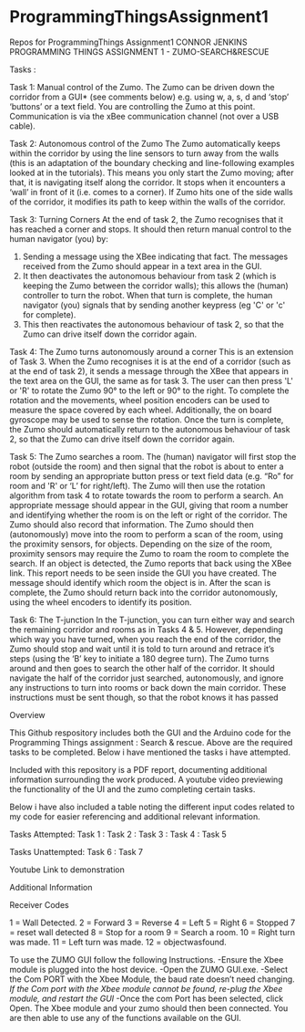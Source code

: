 # ProgrammingThingsAssignment1
Repos for ProgrammingThings Assignment1
CONNOR JENKINS PROGRAMMING THINGS ASSIGNMENT 1 - ZUMO-SEARCH&RESCUE

Tasks : 

Task 1: Manual control of the Zumo.
The Zumo can be driven down the corridor from a GUI* (see comments below) e.g. using w, a, s, d and
‘stop’ ‘buttons’ or a text field. You are controlling the Zumo at this point. Communication is via the xBee
communication channel (not over a USB cable).

Task 2: Autonomous control of the Zumo
The Zumo automatically keeps within the corridor by using the line sensors to turn away from the walls (this
is an adaptation of the boundary checking and line-following examples looked at in the tutorials). This
means you only start the Zumo moving; after that, it is navigating itself along the corridor. It stops when it
encounters a ‘wall’ in front of it (i.e. comes to a corner). If Zumo hits one of the side walls of the corridor, it
modifies its path to keep within the walls of the corridor.

Task 3: Turning Corners
At the end of task 2, the Zumo recognises that it has reached a corner and stops. It should then return
manual control to the human navigator (you) by:
1. Sending a message using the XBee indicating that fact. The messages received from the Zumo
should appear in a text area in the GUI.
2. It then deactivates the autonomous behaviour from task 2 (which is keeping the Zumo between the
corridor walls); this allows the (human) controller to turn the robot. When that turn is complete, the
human navigator (you) signals that by sending another keypress (eg 'C' or 'c' for complete).
3. This then reactivates the autonomous behaviour of task 2, so that the Zumo can drive itself down
the corridor again.

Task 4: The Zumo turns autonomously around a corner
This is an extension of Task 3. When the Zumo recognises it is at the end of a corridor (such as at the end of
task 2), it sends a message through the XBee that appears in the text area on the GUI, the same as for task 3.
The user can then press 'L' or 'R' to rotate the Zumo 90° to the left or 90° to the right. To complete the
rotation and the movements, wheel position encoders can be used to measure the space covered by each
wheel. Additionally, the on board gyroscope may be used to sense the rotation. Once the turn is complete,
the Zumo should automatically return to the autonomous behaviour of task 2, so that the Zumo can drive
itself down the corridor again.

Task 5: The Zumo searches a room.
The (human) navigator will first stop the robot (outside the room) and then signal that the robot is about to
enter a room by sending an appropriate button press or text field data (e.g. “Ro” for room and 'R' or ‘L’ for
right/left). The Zumo will then use the rotation algorithm from task 4 to rotate towards the room to perform
a search. An appropriate message should appear in the GUI, giving that room a number and identifying
whether the room is on the left or right of the corridor. The Zumo should also record that information. The
Zumo should then (autonomously) move into the room to perform a scan of the room, using the proximity
sensors, for objects. Depending on the size of the room, proximity sensors may require the Zumo to roam
the room to complete the search. If an object is detected, the Zumo reports that back using the XBee link.
This report needs to be seen inside the GUI you have created. The message should identify which room the
object is in. After the scan is complete, the Zumo should return back into the corridor autonomously, using
the wheel encoders to identify its position.

Task 6: The T-junction
In the T-junction, you can turn either way and search the remaining corridor and rooms as in Tasks 4 & 5.
However, depending which way you have turned, when you reach the end of the corridor, the Zumo should
stop and wait until it is told to turn around and retrace it’s steps (using the ‘B’ key to initiate a 180 degree
turn). The Zumo turns around and then goes to search the other half of the corridor. It should navigate the
half of the corridor just searched, autonomously, and ignore any instructions to turn into rooms or back
down the main corridor. These instructions must be sent though, so that the robot knows it has passed 

Overview

This Github respository includes both the GUI and the Arduino code for the Programming Things assignment : Search & rescue. Above are the required tasks to be completed. Below i have mentioned the tasks i have attempted.

Included with this repository is a PDF report, documenting additional information surrounding the work produced. A youtube video previewing the functionality of the UI and the zumo completing certain tasks. 

Below i have also included a table noting the different input codes related to my code for easier referencing and additional relevant information. 


Tasks Attempted:
Task 1  : Task 2 : Task 3 : Task 4 : Task 5

Tasks Unattempted:
Task 6 : Task 7

Youtube Link to demonstration


Additional Information

Receiver Codes

1 = Wall Detected.
2 = Forward
3 = Reverse
4 = Left
5 = Right
6 = Stopped
7 = reset wall detected
8 = Stop for a room
9 = Search a room.
10 = Right turn was made.
11 = Left turn was made.
12 = objectwasfound.

To use the ZUMO GUI follow the following Instructions.
-Ensure the Xbee module is plugged into the host device.
-Open the ZUMO GUI.exe.
-Select the Com PORT with the Xbee Module, the baud rate doesn’t need changing.
*If the Com port with the Xbee module cannot be found, re-plug the Xbee module, and restart the GUI*
-Once the com Port has been selected, click Open. The Xbee module and your zumo should then been connected.
You are then able to use any of the functions available on the GUI.


